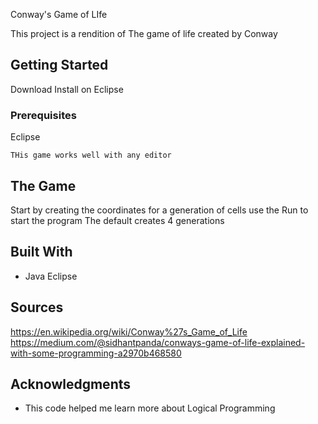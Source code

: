 Conway's Game of LIfe

This project is a rendition of The game of life created by Conway

## Getting Started

Download
Install on Eclipse

### Prerequisites

Eclipse

```
THis game works well with any editor
```

## The Game

Start by creating the coordinates for a generation of cells
use the Run to start the program
The default creates 4 generations

## Built With

* Java Eclipse

## Sources
https://en.wikipedia.org/wiki/Conway%27s_Game_of_Life
https://medium.com/@sidhantpanda/conways-game-of-life-explained-with-some-programming-a2970b468580


## Acknowledgments
* This code helped me learn more about Logical Programming

